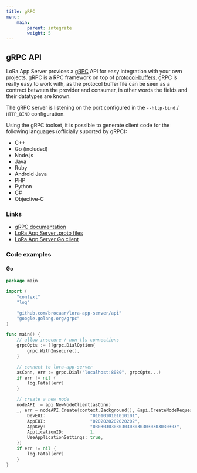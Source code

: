 ```yaml
---
title: gRPC
menu:
    main:
        parent: integrate
        weight: 5
---
```


## gRPC API

LoRa App Server provices a [gRPC](http://www.grpc.io/) API for easy integration
with your own projects. gRPC is a RPC framework on top of [protocol-buffers](https://developers.google.com/protocol-buffers/).
gRPC is really easy to work with, as the protocol buffer file can be seen as
a contract between the provider and consumer, in other words the fields and
their datatypes are known.

The gRPC server is listening on the port configured in the
`--http-bind` / `HTTP_BIND` configuration.

Using the gRPC toolset, it is possible to generate client code for the following
languages (officially suported by gRPC):

* C++
* Go (included)
* Node.js
* Java
* Ruby
* Android Java
* PHP
* Python
* C#
* Objective-C

### Links

* [gRPC documentation](http://www.grpc.io/)
* [LoRa App Server .proto files](https://github.com/brocaar/lora-app-server/tree/master/api)
* [LoRa App Server Go client](https://godoc.org/github.com/brocaar/lora-app-server/api)

### Code examples

#### Go

```go
package main

import (
	"context"
	"log"

	"github.com/brocaar/lora-app-server/api"
	"google.golang.org/grpc"
)

func main() {
	// allow insecure / non-tls connections
	grpcOpts := []grpc.DialOption{
		grpc.WithInsecure(),
	}

	// connect to lora-app-server
	asConn, err := grpc.Dial("localhost:8080", grpcOpts...)
	if err != nil {
		log.Fatal(err)
	}

	// create a new node
	nodeAPI := api.NewNodeClient(asConn)
	_, err = nodeAPI.Create(context.Background(), &api.CreateNodeRequest{
		DevEUI:                 "0101010101010101",
		AppEUI:                 "0202020202020202",
		AppKey:                 "03030303030303030303030303030303",
		ApplicationID:          1,
		UseApplicationSettings: true,
	})
	if err != nil {
		log.Fatal(err)
	}
}
```
